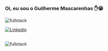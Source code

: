 ### Oi, eu sou o Guilherme Mascarenhas ✋😁 <br>
<img align="center" alt="fullstack" src="https://emoji.discadia.com/emojis/a12d9ca8-07d4-421b-9900-349a667b411d.PNG" /> 

[![Linkedin](https://img.shields.io/badge/LinkedIn-0077B5?style=for-the-badge&logo=linkedin&logoColor=white)](https://www.linkedin.com/in/guilherme-mascarenhas-995622113/)

<div styLe="display: inline_block"><br/>
  <img align="center" alt="fullstack" src="https://res.cloudinary.com/dmsxwwfb5/image/upload/v1595866967/full-stack-devlopment-min.png" />
</div>
